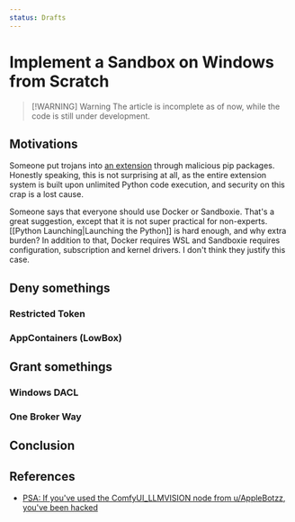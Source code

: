 ```yaml
---
status: Drafts
---
```

# Implement a Sandbox on Windows from Scratch


> [!WARNING] Warning
> The article is incomplete as of now, while the code is still under development.

## Motivations

Someone put trojans into [an extension][1] through malicious pip packages. Honestly speaking, this is not surprising at all, as the entire extension system is built upon unlimited Python code execution, and security on this crap is a lost cause. 

Someone says that everyone should use Docker or Sandboxie. That's a great suggestion, except that it is not super practical for non-experts. [[Python Launching|Launching the Python]] is hard enough, and why extra burden? In addition to that, Docker requires WSL and Sandboxie requires configuration, subscription and kernel drivers. I don't think they justify this case.

## Deny somethings
### Restricted Token

### AppContainers (LowBox)

## Grant somethings

### Windows DACL

### One Broker Way

## Conclusion

## References

- [PSA: If you've used the ComfyUI_LLMVISION node from u/AppleBotzz, you've been hacked][1]

[1]: https://www.reddit.com/r/comfyui/comments/1dbls5n/psa_if_youve_used_the_comfyui_llmvision_node_from/
